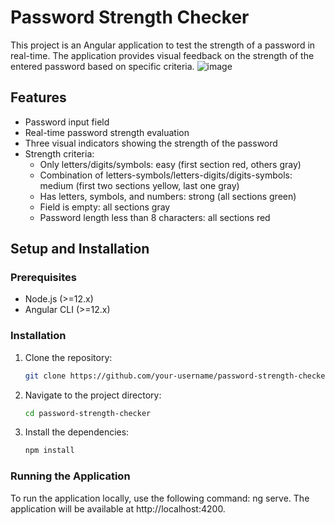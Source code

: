 # Password Strength Checker

This project is an Angular application to test the strength of a password in real-time. The application provides visual feedback on the strength of the entered password based on specific criteria.
![image](https://github.com/user-attachments/assets/a727ef94-1839-4835-b84c-d5faa149b74b)

## Features

- Password input field
- Real-time password strength evaluation
- Three visual indicators showing the strength of the password
- Strength criteria:
  - Only letters/digits/symbols: easy (first section red, others gray)
  - Combination of letters-symbols/letters-digits/digits-symbols: medium (first two sections yellow, last one gray)
  - Has letters, symbols, and numbers: strong (all sections green)
  - Field is empty: all sections gray
  - Password length less than 8 characters: all sections red

## Setup and Installation

### Prerequisites

- Node.js (>=12.x)
- Angular CLI (>=12.x)

### Installation

1. Clone the repository:
      ```bash
   git clone https://github.com/your-username/password-strength-checker.git
2. Navigate to the project directory:
     ```bash
     cd password-strength-checker
3. Install the dependencies:
    ```bash
    npm install

### Running the Application
To run the application locally, use the following command: ng serve.
The application will be available at http://localhost:4200.
